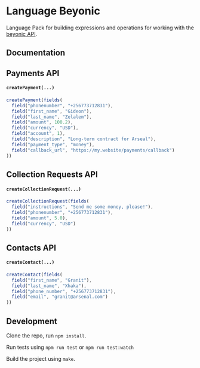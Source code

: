 Language Beyonic
================

Language Pack for building expressions and operations for working with
the [beyonic API](http://apidocs.beyonic.com/).

Documentation
-------------
## Payments API

#### `createPayment(...)`
```js
createPayment(fields(
  field("phonenumber", "+256773712831"),
  field("first_name", "Gideon"),
  field("last_name", "Zelalem"),
  field("amount", 100.2),
  field("currency", "USD"),
  field("account", 1),
  field("description", "Long-term contract for Arseal"),
  field("payment_type", "money"),
  field("callback_url", "https://my.website/payments/callback")
))
```

## Collection Requests API

#### `createCollectionRequest(...)`
```js
createCollectionRequest(fields(
  field("instructions", "Send me some money, please!"),
  field("phonenumber", "+256773712831"),
  field("amount", 5.0),
  field("currency", "USD")
))
```

## Contacts API

#### `createContact(...)`
```js
createContact(fields(
  field("first_name", "Granit"),
  field("last_name", "Xhaka"),
  field("phone_number", "+256773712831"),
  field("email", "granit@arsenal.com")
))
```

Development
-----------

Clone the repo, run `npm install`.

Run tests using `npm run test` or `npm run test:watch`

Build the project using `make`.
